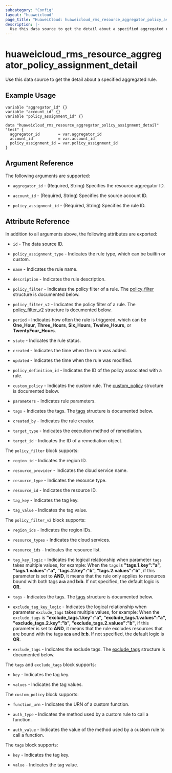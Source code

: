 ```yaml
---
subcategory: "Config"
layout: "huaweicloud"
page_title: "HuaweiCloud: huaweicloud_rms_resource_aggregator_policy_assignment_detail"
description: |-
  Use this data source to get the detail about a specified aggregated rule.
---
```


# huaweicloud_rms_resource_aggregator_policy_assignment_detail

Use this data source to get the detail about a specified aggregated rule.

## Example Usage

```hcl
variable "aggregator_id" {}
variable "account_id" {}
variable "policy_assignment_id" {}

data "huaweicloud_rms_resource_aggregator_policy_assignment_detail" "test" {
  aggregator_id        = var.aggregator_id
  account_id           = var.account_id
  policy_assignment_id = var.policy_assignment_id
}
```

## Argument Reference

The following arguments are supported:

* `aggregator_id` - (Required, String) Specifies the resource aggregator ID.

* `account_id` - (Required, String) Specifies the source account ID.

* `policy_assignment_id` - (Required, String) Specifies the rule ID.

## Attribute Reference

In addition to all arguments above, the following attributes are exported:

* `id` - The data source ID.

* `policy_assignment_type` - Indicates the rule type, which can be builtin or custom.

* `name` - Indicates the rule name.

* `description` - Indicates the rule description.

* `policy_filter` - Indicates the policy filter of a rule.
  The [policy_filter](#policy_filter_struct) structure is documented below.

* `policy_filter_v2` - Indicates the policy filter of a rule.
  The [policy_filter_v2](#policy_filter_v2_struct) structure is documented below.

* `period` - Indicates how often the rule is triggered, which can be **One_Hour**, **Three_Hours**, **Six_Hours**,
  **Twelve_Hours**, or **TwentyFour_Hours**.

* `state` - Indicates the rule status.

* `created` - Indicates the time when the rule was added.

* `updated` - Indicates the time when the rule was modified.

* `policy_definition_id` - Indicates the ID of the policy associated with a rule.

* `custom_policy` - Indicates the custom rule.
  The [custom_policy](#custom_policy_struct) structure is documented below.

* `parameters` -  Indicates rule parameters.

* `tags` - Indicates the tags.
  The [tags](#tags_struct) structure is documented below.

* `created_by` - Indicates the rule creator.

* `target_type` - Indicates the execution method of remediation.

* `target_id` - Indicates the ID of a remediation object.

<a name="policy_filter_struct"></a>
The `policy_filter` block supports:

* `region_id` - Indicates the region ID.

* `resource_provider` - Indicates the cloud service name.

* `resource_type` - Indicates the resource type.

* `resource_id` - Indicates the resource ID.

* `tag_key` - Indicates the tag key.

* `tag_value` - Indicates the tag value.

<a name="policy_filter_v2_struct"></a>
The `policy_filter_v2` block supports:

* `region_ids` -  Indicates the region IDs.

* `resource_types` - Indicates the cloud services.

* `resource_ids` - Indicates the resource list.

* `tag_key_logic` - Indicates the logical relationship when parameter `tags` takes multiple values, for example: When the
  `tags` is **"tags.1.key":"a", "tags.1.values":"a", "tags.2.key":"b", "tags.2.values":"b"**, if this parameter is set to
  **AND**, it means that the rule only applies to resources bound with both tags **a:a** and **b:b**. If not specified,
  the default logic is **OR**.

* `tags` - Indicates the tags.
  The [tags](#policy_filter_v2_tags_struct) structure is documented below.

* `exclude_tag_key_logic` - Indicates the logical relationship when parameter `exclude_tags` takes multiple values, for
  example: When the `exclude_tags` is **"exclude_tags.1.key":"a", "exclude_tags.1.values":"a", "exclude_tags.2.key":"b",
  "exclude_tags.2.values":"b"**, if this parameter is set to **AND**, it means that the rule excludes resources that are
  bound with the tags **a:a** and **b:b**. If not specified, the default logic is **OR**.

* `exclude_tags` - Indicates the exclude tags.
  The [exclude_tags](#policy_filter_v2_tags_struct) structure is documented below.

<a name="policy_filter_v2_tags_struct"></a>
The `tags` and `exclude_tags` block supports:

* `key` - Indicates the tag key.

* `values` - Indicates the tag values.

<a name="custom_policy_struct"></a>
The `custom_policy` block supports:

* `function_urn` - Indicates the URN of a custom function.

* `auth_type` - Indicates the method used by a custom rule to call a function.

* `auth_value` - Indicates the value of the method used by a custom rule to call a function.

<a name="tags_struct"></a>
The `tags` block supports:

* `key` - Indicates the tag key.

* `value` - Indicates the tag value.
